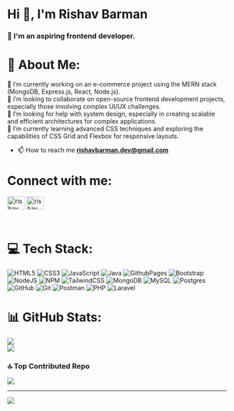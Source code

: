 <h1>Hi 👋, I'm Rishav Barman</h1>
<h3>🔭 I'm an aspiring frontend developer.</h3>

# 💫 About Me:
🔭 I’m currently working on an e-commerce project using the MERN stack (MongoDB, Express.js, React, Node.js).<br>👯 I’m looking to collaborate on open-source frontend development projects, especially those involving complex UI/UX challenges.<br>🤝 I’m looking for help with system design, especially in creating scalable and efficient architectures for complex applications.<br>🌱  I’m currently learning advanced CSS techniques and exploring the capabilities of CSS Grid and Flexbox for responsive layouts.<br>


- 📫 How to reach me **rishavbarman.dev@gmail.com**

<h1 align="left">Connect with me:</h1>
<p align="left">
<a href="https://codepen.io/rishav barman" target="blank"><img align="center" src="https://raw.githubusercontent.com/rahuldkjain/github-profile-readme-generator/master/src/images/icons/Social/codepen.svg" alt="rishav barman" height="30" width="40" /></a>
<a href="https://linkedin.com/in/rishav barman" target="blank"><img align="center" src="https://raw.githubusercontent.com/rahuldkjain/github-profile-readme-generator/master/src/images/icons/Social/linked-in-alt.svg" alt="rishav barman" height="30" width="40" /></a>
</p><br>

# 💻 Tech Stack:
![HTML5](https://img.shields.io/badge/html5-%23E34F26.svg?style=for-the-badge&logo=html5&logoColor=white) ![CSS3](https://img.shields.io/badge/css3-%231572B6.svg?style=for-the-badge&logo=css3&logoColor=white) ![JavaScript](https://img.shields.io/badge/javascript-%23323330.svg?style=for-the-badge&logo=javascript&logoColor=%23F7DF1E) ![Java](https://img.shields.io/badge/java-%23ED8B00.svg?style=for-the-badge&logo=openjdk&logoColor=white) ![GithubPages](https://img.shields.io/badge/github%20pages-121013?style=for-the-badge&logo=github&logoColor=white) ![Bootstrap](https://img.shields.io/badge/bootstrap-%238511FA.svg?style=for-the-badge&logo=bootstrap&logoColor=white) ![NodeJS](https://img.shields.io/badge/node.js-6DA55F?style=for-the-badge&logo=node.js&logoColor=white) ![NPM](https://img.shields.io/badge/NPM-%23CB3837.svg?style=for-the-badge&logo=npm&logoColor=white) ![TailwindCSS](https://img.shields.io/badge/tailwindcss-%2338B2AC.svg?style=for-the-badge&logo=tailwind-css&logoColor=white) ![MongoDB](https://img.shields.io/badge/MongoDB-%234ea94b.svg?style=for-the-badge&logo=mongodb&logoColor=white) ![MySQL](https://img.shields.io/badge/mysql-4479A1.svg?style=for-the-badge&logo=mysql&logoColor=white) ![Postgres](https://img.shields.io/badge/postgres-%23316192.svg?style=for-the-badge&logo=postgresql&logoColor=white) ![GitHub](https://img.shields.io/badge/github-%23121011.svg?style=for-the-badge&logo=github&logoColor=white) ![Git](https://img.shields.io/badge/git-%23F05033.svg?style=for-the-badge&logo=git&logoColor=white) ![Postman](https://img.shields.io/badge/Postman-FF6C37?style=for-the-badge&logo=postman&logoColor=white) ![PHP](https://img.shields.io/badge/php-%23777BB4.svg?style=for-the-badge&logo=php&logoColor=white) ![Laravel](https://img.shields.io/badge/laravel-%23FF2D20.svg?style=for-the-badge&logo=laravel&logoColor=white)
# 📊 GitHub Stats:
![](https://github-readme-stats.vercel.app/api?username=rishavbarman-dev&theme=dark&hide_border=true&include_all_commits=false&count_private=false)<br/>
![](https://github-readme-streak-stats.herokuapp.com/?user=rishavbarman-dev&theme=dark&hide_border=true)<br/>


### 🔝 Top Contributed Repo
![](https://github-contributor-stats.vercel.app/api?username=rishavbarman-dev&limit=5&theme=react&combine_all_yearly_contributions=true)

---
[![](https://visitcount.itsvg.in/api?id=rishavbarman-dev&icon=0&color=0)](https://visitcount.itsvg.in)

<!-- Proudly created with GPRM ( https://gprm.itsvg.in ) -->
